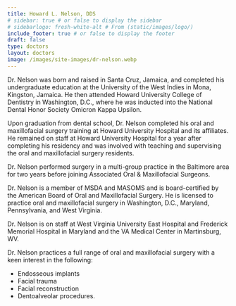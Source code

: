 ```yaml
---
title: Howard L. Nelson, DDS
# sidebar: true # or false to display the sidebar
# sidebarlogo: fresh-white-alt # From (static/images/logo/)
include_footer: true # or false to display the footer
draft: false
type: doctors
layout: doctors
image: /images/site-images/dr-nelson.webp
---
```


Dr. Nelson was born and raised in Santa Cruz, Jamaica, and completed his undergraduate education at the University of the West Indies in Mona, Kingston, Jamaica. He then attended Howard University College of Dentistry in Washington, D.C., where he was inducted into the National Dental Honor Society Omicron Kappa Upsilon.

Upon graduation from dental school, Dr. Nelson completed his oral and maxillofacial surgery training at Howard University Hospital and its affiliates. He remained on staff at Howard University Hospital for a year after completing his residency and was involved with teaching and supervising the oral and maxillofacial surgery residents.

Dr. Nelson performed surgery in a multi-group practice in the Baltimore area for two years before joining Associated Oral & Maxillofacial Surgeons.

Dr. Nelson is a member of MSDA and MASOMS and is board-certified by the American Board of Oral and Maxillofacial Surgery. He is licensed to practice oral and maxillofacial surgery in Washington, D.C., Maryland, Pennsylvania, and West Virginia.

Dr. Nelson is on staff at West Virginia University East Hospital and Frederick Memorial Hospital in Maryland and the VA Medical Center in Martinsburg, WV.

Dr. Nelson practices a full range of oral and maxillofacial surgery with a keen interest in the following:

- Endosseous implants
- Facial trauma
- Facial reconstruction
- Dentoalveolar procedures.
